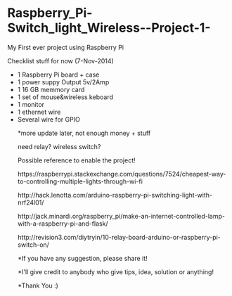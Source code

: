 Raspberry_Pi-Switch_light_Wireless--Project-1-
==============================================

My First ever project using Raspberry Pi

Checklist stuff for now (7-Nov-2014)
<ul>
<li>1 Raspberry Pi board + case
<li>1 power suppy Output 5v/2Amp
<li>1 16 GB memmory card
<li>1 set of mouse&wireless keboard
<li>1 monitor
<li>1 ethernet wire
<li>Several wire for GPIO

*more update later, not enough money + stuff

need relay? wireless switch?

Possible reference to enable the project!
<p>https://raspberrypi.stackexchange.com/questions/7524/cheapest-way-to-controlling-multiple-lights-through-wi-fi</p>
<p>http://hack.lenotta.com/arduino-raspberry-pi-switching-light-with-nrf24l01/
<p>http://jack.minardi.org/raspberry_pi/make-an-internet-controlled-lamp-with-a-raspberry-pi-and-flask/
<p>http://revision3.com/diytryin/10-relay-board-arduino-or-raspberry-pi-switch-on/

<p>*If you have any suggestion, please share it!
<p>*I'll give credit to anybody who give tips, idea, solution or anything!
<p>*Thank You :)

